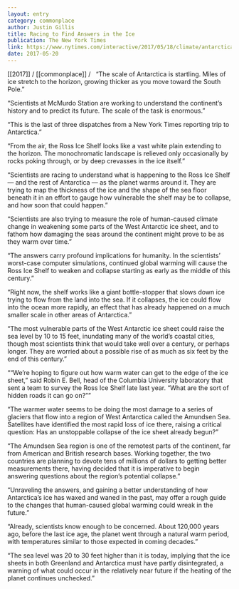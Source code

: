 ```yaml
---
layout: entry
category: commonplace
author: Justin Gillis
title: Racing to Find Answers in the Ice
publication: The New York Times
link: https://www.nytimes.com/interactive/2017/05/18/climate/antarctica-ice-melt-climate-change-science.html
date: 2017-05-20
---
```


[[2017]] / [[commonplace]] / 
 
“The scale of Antarctica is startling. Miles of ice stretch to the horizon, growing thicker as you move toward the South Pole.”

“Scientists at McMurdo Station are working to understand the continent’s history and to predict its future. The scale of the task is enormous.”

“This is the last of three dispatches from a New York Times reporting trip to Antarctica.”

“From the air, the Ross Ice Shelf looks like a vast white plain extending to the horizon. The monochromatic landscape is relieved only occasionally by rocks poking through, or by deep crevasses in the ice itself.”

“Scientists are racing to understand what is happening to the Ross Ice Shelf — and the rest of Antarctica — as the planet warms around it. They are trying to map the thickness of the ice and the shape of the sea floor beneath it in an effort to gauge how vulnerable the shelf may be to collapse, and how soon that could happen.”

“Scientists are also trying to measure the role of human-caused climate change in weakening some parts of the West Antarctic ice sheet, and to fathom how damaging the seas around the continent might prove to be as they warm over time.”

“The answers carry profound implications for humanity. In the scientists’ worst-case computer simulations, continued global warming will cause the Ross Ice Shelf to weaken and collapse starting as early as the middle of this century.”

“Right now, the shelf works like a giant bottle-stopper that slows down ice trying to flow from the land into the sea. If it collapses, the ice could flow into the ocean more rapidly, an effect that has already happened on a much smaller scale in other areas of Antarctica.”

“The most vulnerable parts of the West Antarctic ice sheet could raise the sea level by 10 to 15 feet, inundating many of the world’s coastal cities, though most scientists think that would take well over a century, or perhaps longer. They are worried about a possible rise of as much as six feet by the end of this century.”

““We’re hoping to figure out how warm water can get to the edge of the ice sheet,” said Robin E. Bell, head of the Columbia University laboratory that sent a team to survey the Ross Ice Shelf late last year. “What are the sort of hidden roads it can go on?””

“The warmer water seems to be doing the most damage to a series of glaciers that flow into a region of West Antarctica called the Amundsen Sea. Satellites have identified the most rapid loss of ice there, raising a critical question: Has an unstoppable collapse of the ice sheet already begun?”

“The Amundsen Sea region is one of the remotest parts of the continent, far from American and British research bases. Working together, the two countries are planning to devote tens of millions of dollars to getting better measurements there, having decided that it is imperative to begin answering questions about the region’s potential collapse.”

“Unraveling the answers, and gaining a better understanding of how Antarctica’s ice has waxed and waned in the past, may offer a rough guide to the changes that human-caused global warming could wreak in the future.”

“Already, scientists know enough to be concerned. About 120,000 years ago, before the last ice age, the planet went through a natural warm period, with temperatures similar to those expected in coming decades.”

“The sea level was 20 to 30 feet higher than it is today, implying that the ice sheets in both Greenland and Antarctica must have partly disintegrated, a warning of what could occur in the relatively near future if the heating of the planet continues unchecked.”

